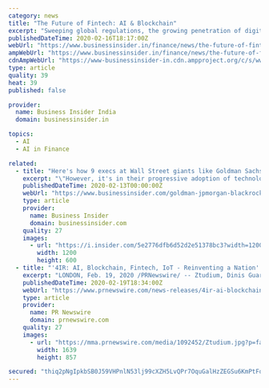 ```yaml
---
category: news
title: "The Future of Fintech: AI & Blockchain"
excerpt: "Sweeping global regulations, the growing penetration of digital devices, and a slew of investor interest are catapulting the fintech industry to new highs. Of the many emerging technologies poised to transform financial services, two of the most promising and mature are artificial intelligence (AI) and blockchain. 74% of banking executives ..."
publishedDateTime: 2020-02-16T18:17:00Z
webUrl: "https://www.businessinsider.in/finance/news/the-future-of-fintech-ai-blockchain/articleshow/74165459.cms"
ampWebUrl: "https://www.businessinsider.in/finance/news/the-future-of-fintech-ai-blockchain/amp_articleshow/74165459.cms"
cdnAmpWebUrl: "https://www-businessinsider-in.cdn.ampproject.org/c/s/www.businessinsider.in/finance/news/the-future-of-fintech-ai-blockchain/amp_articleshow/74165459.cms"
type: article
quality: 39
heat: 39
published: false

provider:
  name: Business Insider India
  domain: businessinsider.in

topics:
  - AI
  - AI in Finance

related:
  - title: "Here's how 9 execs at Wall Street giants like Goldman Sachs, BlackRock, and JPMorgan are thinking about the future of fintech"
    excerpt: "\"However, it's in their progressive adoption of technology that makes some of these companies earn the title of 'fintech.' \"Fintechs are those that act nimbly like startups and apply technology innovatively to all aspects of their financial services business, from AI-fueled recommendations for salient market news, to voice-enabled stock trading ..."
    publishedDateTime: 2020-02-13T00:00:00Z
    webUrl: "https://www.businessinsider.com/goldman-jpmorgan-blackrock-citi-define-fintech-2020-1"
    type: article
    provider:
      name: Business Insider
      domain: businessinsider.com
    quality: 27
    images:
      - url: "https://i.insider.com/5e2776dfb6d52d2e51378bc3?width=1200&format=jpeg"
        width: 1200
        height: 600
  - title: "'4IR: AI, Blockchain, Fintech, IoT - Reinventing a Nation' Book by Dinis Guarda and Rais Hussin"
    excerpt: "LONDON, Feb. 19, 2020 /PRNewswire/ -- Ztudium, Dinis Guarda and Dr. Rais Hussin, leading global voices in strategy and research, analyze how future digital tech can be used by developing nations in the publication of a new book titled \"4IR: AI, Blockchain, Fintech - Reinventing a Nation.\" The Fourth Industrial Revolution - 4IR - and all ..."
    publishedDateTime: 2020-02-19T18:34:00Z
    webUrl: "https://www.prnewswire.com/news-releases/4ir-ai-blockchain-fintech-iot---reinventing-a-nation-book-by-dinis-guarda-and-rais-hussin-301007600.html"
    type: article
    provider:
      name: PR Newswire
      domain: prnewswire.com
    quality: 27
    images:
      - url: "https://mma.prnewswire.com/media/1092452/Ztudium.jpg?p=facebook"
        width: 1639
        height: 857

secured: "thiq2pNgIpkbSB0J59VHPnlN53lj99cXZH5LvQPr7OquGalHzZEGSu6KmPtFqWUpxH+FhWfyji3D199wN2iowSgQt+xQLGZCSxxX3b14rzEuVS1g7WvQFYNq8HnW2VOvaFosb98w6xC5tQRzO96ebUotRu6Wn2rUy/+cmnynQ7j3XrpWCK44paUVxS25sy6qp5BRZIosaENqEtb2+QNHN+y8HEsb8wcv7ntKYFBNhtC7ei1lF1d+L8GF+p/EP1Vo1qhq607OC64DYF8rUxq58WmHA3YHmTPXxVrFaN39I2qpawjXpPPGKrh7qwF7bWpjyxpvUD3oE/Bp1f2KsRIDyTHezx2Qw/LNyIbAzeO9HpR1LkFG1DeKdXUtpt8ZuOmTvMbd1RQypGsmA5gGfDPNEC2V5YTHd4TGwnXJRx2mECUrYDCmU2ZWUjCKMqjOx3cLF+eRLNZFxrKruqIqny83zXRTcEkwxWREuXsRvmPopco=;+Ht2xCRFr+wVdekaCq+Ong=="
---
```


